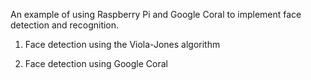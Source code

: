 An example of using Raspberry Pi and Google Coral to implement face detection and recognition.

1. Face detection using the Viola-Jones algorithm

2. Face detection using Google Coral